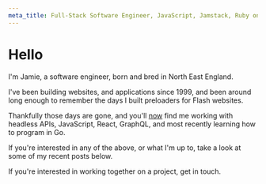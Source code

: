 ```yaml
---
meta_title: Full-Stack Software Engineer, JavaScript, Jamstack, Ruby on Rails
---
```


# Hello

I'm Jamie, a software engineer, born and bred in North East England.

I've been building websites, and applications since 1999, and been around long enough to remember the days I built preloaders for Flash websites.

Thankfully those days are gone, and you'll [now](/now) find me working with headless APIs, JavaScript, React, GraphQL, and most recently learning how to program in Go.

If you're interested in any of the above, or what I'm up to, take a look at some of my recent posts below.

<RecentPosts />

If you're interested in working together on a project, get in touch.
